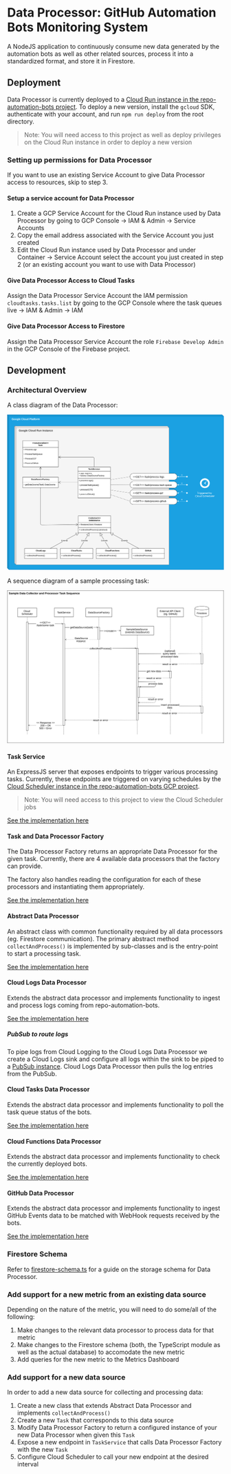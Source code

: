 # Data Processor: GitHub Automation Bots Monitoring System

A NodeJS application to continuously consume new data generated by the automation bots as well as other related sources, process it into a standardized format, and store it in Firestore.

## Deployment

Data Processor is currently deployed to a [Cloud Run instance in the repo-automation-bots project](https://console.cloud.google.com/run/detail/us-central1/data-processor/metrics?project=repo-automation-bots). To deploy a new version, install the `gcloud` SDK, authenticate with your account, and run `npm run deploy` from the root directory.

> Note: You will need access to this project as well as deploy privileges on the Cloud Run instance in order to deploy a new version

### Setting up permissions for Data Processor

If you want to use an existing Service Account to give Data Processor access to resources, skip to step 3.

#### Setup a service account for Data Processor

1. Create a GCP Service Account for the Cloud Run instance used by Data Processor by going to GCP Console -> IAM & Admin -> Service Accounts
2. Copy the email address associated with the Service Account you just created
3. Edit the Cloud Run instance used by Data Processor and under Container -> Service Account select the account you just created in step 2 (or an existing account you want to use with Data Processor)

#### Give Data Processor Access to Cloud Tasks

Assign the Data Processor Service Account the IAM permission `cloudtasks.tasks.list` by going to the GCP Console where the task queues live -> IAM & Admin -> IAM

#### Give Data Processor Access to Firestore

Assign the Data Processor Service Account the role `Firebase Develop Admin` in the GCP Console of the Firebase project.

## Development

### Architectural Overview

A class diagram of the Data Processor:

![Data Processor Class Diagram](docs/assets/class-diagram.png)

A sequence diagram of a sample processing task:

![Data Processor Sequence Diagram](docs/assets/sequence-diagram.png)

#### Task Service

An ExpressJS server that exposes endpoints to trigger various processing tasks. Currently, these endpoints are triggered on varying schedules by the [Cloud Scheduler instance in the repo-automation-bots GCP project](https://pantheon.corp.google.com/cloudscheduler?project=repo-automation-bots).

> Note: You will need access to this project to view the Cloud Scheduler jobs

[See the implementation here](src/task-service.ts)

#### Task and Data Processor Factory

The Data Processor Factory returns an appropriate Data Processor for the given task. Currently, there are 4 available data processors that the factory can provide. 

The factory also handles reading the configuration for each of these processors and instantiating them appropriately.

[See the implementation here](src/data-processor-factory.ts)

#### Abstract Data Processor

An abstract class with common functionality required by all data processors (eg. Firestore communication). The primary abstract method `collectAndProcess()` is implemented by sub-classes and is the entry-point to start a processing task.

[See the implementation here](src/data-processors/data-processor-abstract.ts)

#### Cloud Logs Data Processor

Extends the abstract data processor and implements functionality to ingest and process logs coming from repo-automation-bots.

[See the implementation here](src/data-processors/cloud-logs-data-processor.ts)

##### PubSub to route logs

To pipe logs from Cloud Logging to the Cloud Logs Data Processor we create a Cloud Logs sink and configure all logs within the sink to be piped to a [PubSub instance](https://pantheon.corp.google.com/cloudpubsub/topic/detail/repo-automation-bot-logs?project=repo-automation-bots). Cloud Logs Data Processor then pulls the log entries from the PubSub.

#### Cloud Tasks Data Processor

Extends the abstract data processor and implements functionality to poll the task queue status of the bots.

[See the implementation here](src/data-processors/cloud-tasks-data-processor.ts)

#### Cloud Functions Data Processor

Extends the abstract data processor and implements functionality to check the currently deployed bots.

[See the implementation here](src/data-processors/cloud-functions-data-processor.ts)

#### GitHub Data Processor

Extends the abstract data processor and implements functionality to ingest GitHub Events data to be matched with WebHook requests received by the bots.

[See the implementation here](src/data-processors/github-data-processor.ts)

### Firestore Schema

Refer to [firestore-schema.ts](packages/monitoring-system/data-processor/src/firestore-schema.ts) for a guide on the storage schema for Data Processor.

### Add support for a new metric from an existing data source

Depending on the nature of the metric, you will need to do some/all of the following:

1. Make changes to the relevant data processor to process data for that metric
2. Make changes to the Firestore schema (both, the TypeScript module as well as the actual database) to accomodate the new metric
3. Add queries for the new metric to the Metrics Dashboard

### Add support for a new data source

In order to add a new data source for collecting and processing data:

1. Create a new class that extends Abstract Data Processor and implements `collectAndProcess()`
2. Create a new `Task` that corresponds to this data source
3. Modify Data Processor Factory to return a configured instance of your new Data Processor when given this `Task`
4. Expose a new endpoint in `TaskService` that calls Data Processor Factory with the new `Task`
5. Configure Cloud Scheduler to call your new endpoint at the desired interval